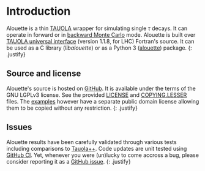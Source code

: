 # Introduction

Alouette is a thin [TAUOLA][TAUOLA] wrapper for simulating single $\tau$
decays.  It can operate in forward or in [backward Monte Carlo][BMC] mode.
Alouette is built over [TAUOLA universal interface][tauolapp] (version 1.1.8,
for LHC) Fortran's source. It can be used as a C library (*libalouette*) or as
a Python 3 ([alouette][alouette_py]) package.
{: .justify}

## Source and license

Alouette's source is hosted on [GitHub][alouette_source]. It is available under
the terms of the GNU LGPLv3 license. See the provided [LICENSE][license] and
[COPYING.LESSER][lesser] files. The [examples][examples] however have a separate
public domain license allowing them to be copied without any restriction.
{: .justify}

## Issues

Alouette results have been carefully validated through various tests including
comparisons to [Tauola++][tauolapp]. Code updates are unit tested using [GitHub
CI][github_ci].  Yet, whenever you were (un)lucky to come accross a bug, please
consider reporting it as a [GitHub issue][issues].
{: .justify}


[alouette_py]: https://pypi.org/project/alouette
[alouette_source]: https://github.com/niess/alouette
[BMC]: https://arxiv.org/abs/1705.05636
[examples]: https://github.com/niess/alouette/tree/master/examples
[github_ci]: https://github.com/niess/alouette/actions
[issues]: https://github.com/niess/alouette/issues
[license]: https://github.com/niess/alouette/blob/master/LICENSE
[lesser]: https://github.com/niess/alouette/blob/master/COPYING.LESSER
[TAUOLA]: https://www.sciencedirect.com/science/article/pii/001046559190038M
[tauolapp]: http://tauolapp.web.cern.ch/tauolapp/
